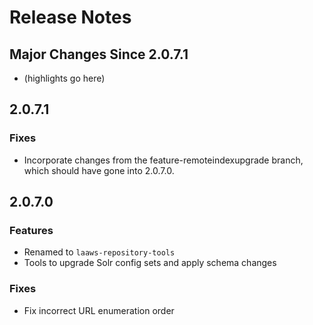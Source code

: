 # Release Notes

## Major Changes Since 2.0.7.1

*   (highlights go here)

## 2.0.7.1

### Fixes

*   Incorporate changes from the feature-remoteindexupgrade branch, which should have gone into 2.0.7.0.

## 2.0.7.0

### Features

*   Renamed to `laaws-repository-tools`
*   Tools to upgrade Solr config sets and apply schema changes

### Fixes

*   Fix incorrect URL enumeration order

